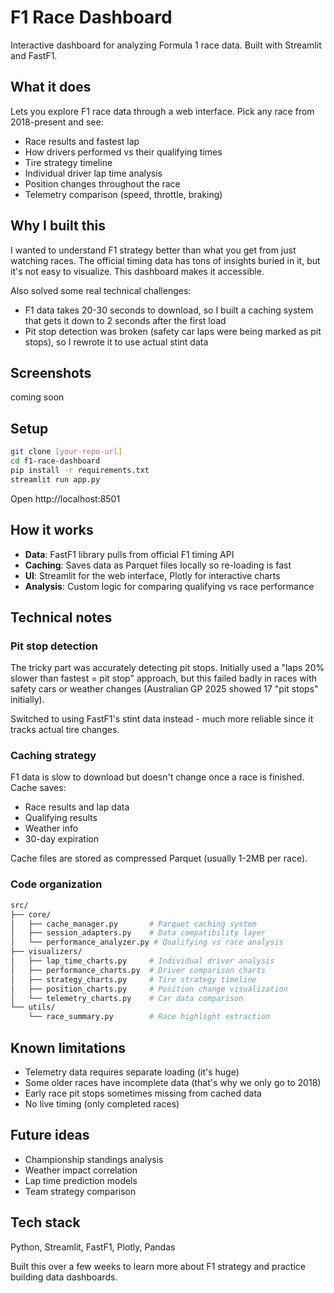 # F1 Race Dashboard

Interactive dashboard for analyzing Formula 1 race data. Built with Streamlit and FastF1.

## What it does

Lets you explore F1 race data through a web interface. Pick any race from 2018-present and see:

- Race results and fastest lap
- How drivers performed vs their qualifying times  
- Tire strategy timeline
- Individual driver lap time analysis
- Position changes throughout the race
- Telemetry comparison (speed, throttle, braking)

## Why I built this

I wanted to understand F1 strategy better than what you get from just watching races. The official timing data has tons of insights buried in it, but it's not easy to visualize. This dashboard makes it accessible.

Also solved some real technical challenges:
- F1 data takes 20-30 seconds to download, so I built a caching system that gets it down to 2 seconds after the first load
- Pit stop detection was broken (safety car laps were being marked as pit stops), so I rewrote it to use actual stint data

## Screenshots

coming soon

## Setup

```bash
git clone [your-repo-url]
cd f1-race-dashboard  
pip install -r requirements.txt
streamlit run app.py
```
Open http://localhost:8501

## How it works

- **Data**: FastF1 library pulls from official F1 timing API
- **Caching**: Saves data as Parquet files locally so re-loading is fast
- **UI**: Streamlit for the web interface, Plotly for interactive charts
- **Analysis**: Custom logic for comparing qualifying vs race performance

## Technical notes

### Pit stop detection
The tricky part was accurately detecting pit stops. Initially used a "laps 20% slower than fastest = pit stop" approach, but this failed badly in races with safety cars or weather changes (Australian GP 2025 showed 17 "pit stops" initially).

Switched to using FastF1's stint data instead - much more reliable since it tracks actual tire changes.

### Caching strategy
F1 data is slow to download but doesn't change once a race is finished. Cache saves:

- Race results and lap data
- Qualifying results
- Weather info
- 30-day expiration

Cache files are stored as compressed Parquet (usually 1-2MB per race).


### Code organization
```bash
src/
├── core/
│   ├── cache_manager.py       # Parquet caching system
│   ├── session_adapters.py    # Data compatibility layer
│   └── performance_analyzer.py # Qualifying vs race analysis
├── visualizers/
│   ├── lap_time_charts.py     # Individual driver analysis
│   ├── performance_charts.py  # Driver comparison charts
│   ├── strategy_charts.py     # Tire strategy timeline
│   ├── position_charts.py     # Position change visualization
│   └── telemetry_charts.py    # Car data comparison
└── utils/
    └── race_summary.py        # Race highlight extraction
```

## Known limitations

- Telemetry data requires separate loading (it's huge)
- Some older races have incomplete data (that's why we only go to 2018)
- Early race pit stops sometimes missing from cached data
- No live timing (only completed races)

## Future ideas

- Championship standings analysis
- Weather impact correlation
- Lap time prediction models
- Team strategy comparison

## Tech stack

Python, Streamlit, FastF1, Plotly, Pandas

Built this over a few weeks to learn more about F1 strategy and practice building data dashboards.